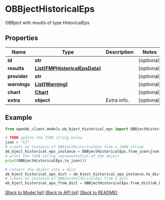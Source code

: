 # OBBjectHistoricalEps

OBBject with results of type HistoricalEps

## Properties

Name | Type | Description | Notes
------------ | ------------- | ------------- | -------------
**id** | **str** |  | [optional] 
**results** | [**List[FMPHistoricalEpsData]**](FMPHistoricalEpsData.md) |  | [optional] 
**provider** | **str** |  | [optional] 
**warnings** | [**List[Warning]**](Warning.md) |  | [optional] 
**chart** | [**Chart**](Chart.md) |  | [optional] 
**extra** | **object** | Extra info. | [optional] 

## Example

```python
from openbb_client.models.ob_bject_historical_eps import OBBjectHistoricalEps

# TODO update the JSON string below
json = "{}"
# create an instance of OBBjectHistoricalEps from a JSON string
ob_bject_historical_eps_instance = OBBjectHistoricalEps.from_json(json)
# print the JSON string representation of the object
print(OBBjectHistoricalEps.to_json())

# convert the object into a dict
ob_bject_historical_eps_dict = ob_bject_historical_eps_instance.to_dict()
# create an instance of OBBjectHistoricalEps from a dict
ob_bject_historical_eps_from_dict = OBBjectHistoricalEps.from_dict(ob_bject_historical_eps_dict)
```
[[Back to Model list]](../README.md#documentation-for-models) [[Back to API list]](../README.md#documentation-for-api-endpoints) [[Back to README]](../README.md)



